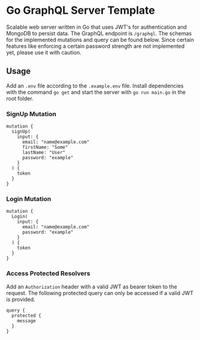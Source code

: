 # Go GraphQL Server Template

Scalable web server written in Go that uses JWT's for authentication and MongoDB to persist data. The GraphQL endpoint is `/graphql`. The schemas for the implemented mutations and query can be found below. Since certain features like enforcing a certain password strength are not implemented yet, please use it with caution.

## Usage

Add an `.env` file according to the `.example.env` file. Install dependencies with the command `go get` and start the server with `go run main.go` in the root folder.

### SignUp Mutation

```
mutation {
  signUp(
    input: {
      email: "name@example.com"
      firstName: "Some"
      lastName: "User"
      password: "example"
    }
  ) {
    token
  }
}
```

### Login Mutation

```
mutation {
  Login(
    input: {
      email: "name@example.com"
      password: "example"
    }
  ) {
    token
  }
}
```

### Access Protected Resolvers

Add an `Authorization` header with a valid JWT as bearer token to the request. The following protected query can only be accessed if a valid JWT is provided.

```
query {
  protected {
    message
  }
}
```